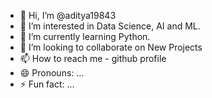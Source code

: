 - 👋 Hi, I’m @aditya19843
- 👀 I’m interested in Data Science, AI and ML.
- 🌱 I’m currently learning Python.
- 💞️ I’m looking to collaborate on New Projects
- 📫 How to reach me - github profile
- 😄 Pronouns: ...
- ⚡ Fun fact: ...

<!---
aditya19843/aditya19843 is a ✨ special ✨ repository because its `README.md` (this file) appears on your GitHub profile.
You can click the Preview link to take a look at your changes.
--->
